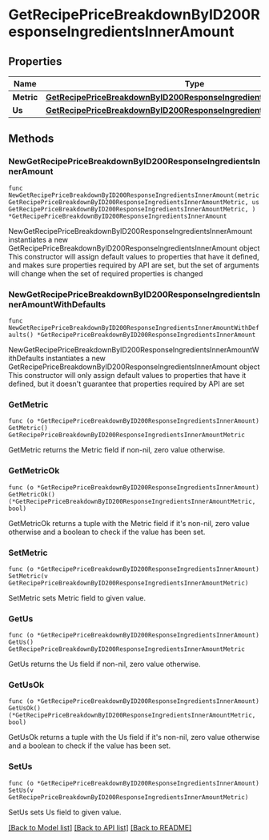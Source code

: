 # GetRecipePriceBreakdownByID200ResponseIngredientsInnerAmount

## Properties

Name | Type | Description | Notes
------------ | ------------- | ------------- | -------------
**Metric** | [**GetRecipePriceBreakdownByID200ResponseIngredientsInnerAmountMetric**](GetRecipePriceBreakdownByID200ResponseIngredientsInnerAmountMetric.md) |  | 
**Us** | [**GetRecipePriceBreakdownByID200ResponseIngredientsInnerAmountMetric**](GetRecipePriceBreakdownByID200ResponseIngredientsInnerAmountMetric.md) |  | 

## Methods

### NewGetRecipePriceBreakdownByID200ResponseIngredientsInnerAmount

`func NewGetRecipePriceBreakdownByID200ResponseIngredientsInnerAmount(metric GetRecipePriceBreakdownByID200ResponseIngredientsInnerAmountMetric, us GetRecipePriceBreakdownByID200ResponseIngredientsInnerAmountMetric, ) *GetRecipePriceBreakdownByID200ResponseIngredientsInnerAmount`

NewGetRecipePriceBreakdownByID200ResponseIngredientsInnerAmount instantiates a new GetRecipePriceBreakdownByID200ResponseIngredientsInnerAmount object
This constructor will assign default values to properties that have it defined,
and makes sure properties required by API are set, but the set of arguments
will change when the set of required properties is changed

### NewGetRecipePriceBreakdownByID200ResponseIngredientsInnerAmountWithDefaults

`func NewGetRecipePriceBreakdownByID200ResponseIngredientsInnerAmountWithDefaults() *GetRecipePriceBreakdownByID200ResponseIngredientsInnerAmount`

NewGetRecipePriceBreakdownByID200ResponseIngredientsInnerAmountWithDefaults instantiates a new GetRecipePriceBreakdownByID200ResponseIngredientsInnerAmount object
This constructor will only assign default values to properties that have it defined,
but it doesn't guarantee that properties required by API are set

### GetMetric

`func (o *GetRecipePriceBreakdownByID200ResponseIngredientsInnerAmount) GetMetric() GetRecipePriceBreakdownByID200ResponseIngredientsInnerAmountMetric`

GetMetric returns the Metric field if non-nil, zero value otherwise.

### GetMetricOk

`func (o *GetRecipePriceBreakdownByID200ResponseIngredientsInnerAmount) GetMetricOk() (*GetRecipePriceBreakdownByID200ResponseIngredientsInnerAmountMetric, bool)`

GetMetricOk returns a tuple with the Metric field if it's non-nil, zero value otherwise
and a boolean to check if the value has been set.

### SetMetric

`func (o *GetRecipePriceBreakdownByID200ResponseIngredientsInnerAmount) SetMetric(v GetRecipePriceBreakdownByID200ResponseIngredientsInnerAmountMetric)`

SetMetric sets Metric field to given value.


### GetUs

`func (o *GetRecipePriceBreakdownByID200ResponseIngredientsInnerAmount) GetUs() GetRecipePriceBreakdownByID200ResponseIngredientsInnerAmountMetric`

GetUs returns the Us field if non-nil, zero value otherwise.

### GetUsOk

`func (o *GetRecipePriceBreakdownByID200ResponseIngredientsInnerAmount) GetUsOk() (*GetRecipePriceBreakdownByID200ResponseIngredientsInnerAmountMetric, bool)`

GetUsOk returns a tuple with the Us field if it's non-nil, zero value otherwise
and a boolean to check if the value has been set.

### SetUs

`func (o *GetRecipePriceBreakdownByID200ResponseIngredientsInnerAmount) SetUs(v GetRecipePriceBreakdownByID200ResponseIngredientsInnerAmountMetric)`

SetUs sets Us field to given value.



[[Back to Model list]](../README.md#documentation-for-models) [[Back to API list]](../README.md#documentation-for-api-endpoints) [[Back to README]](../README.md)


